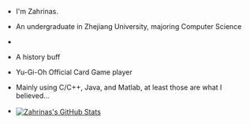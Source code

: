 - I'm Zahrinas.
- An undergraduate in Zhejiang University, majoring Computer Science
- 
- A history buff
- Yu-Gi-Oh Official Card Game player

- Mainly using C/C++, Java, and Matlab, at least those are what I believed...
- <a href="https://github.com/Zahrinas/Zahrinas">
  <img align="center" src="https://github-readme-stats.vercel.app/api/top-langs/?username=Zahrinas&langs_count=5&layout=compact&exclude_repo=Zahrinas.github.io" alt="Zahrinas's GitHub Stats" /></a>
